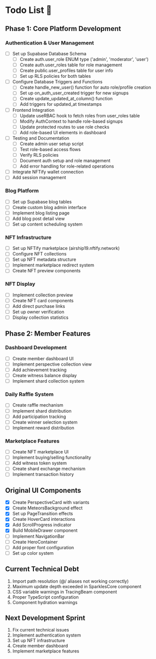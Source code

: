# Todo List 📝

## Phase 1: Core Platform Development

### Authentication & User Management
- [ ] Set up Supabase Database Schema
  - [ ] Create auth.user_role ENUM type ('admin', 'moderator', 'user')
  - [ ] Create auth.user_roles table for role management
  - [ ] Create public.user_profiles table for user info
  - [ ] Set up RLS policies for both tables

- [ ] Configure Database Triggers and Functions
  - [ ] Create handle_new_user() function for auto role/profile creation
  - [ ] Set up on_auth_user_created trigger for new signups
  - [ ] Create update_updated_at_column() function
  - [ ] Add triggers for updated_at timestamps

- [ ] Frontend Integration
  - [ ] Update useRBAC hook to fetch roles from user_roles table
  - [ ] Modify AuthContext to handle role-based signups
  - [ ] Update protected routes to use role checks
  - [ ] Add role-based UI elements in dashboard

- [ ] Testing and Documentation
  - [ ] Create admin user setup script
  - [ ] Test role-based access flows
  - [ ] Verify RLS policies
  - [ ] Document auth setup and role management
  - [ ] Add error handling for role-related operations

- [ ] Integrate NFTify wallet connection
- [ ] Add session management

### Blog Platform
- [ ] Set up Supabase blog tables
- [ ] Create custom blog admin interface
- [ ] Implement blog listing page
- [ ] Add blog post detail view
- [ ] Set up content scheduling system

### NFT Infrastructure
- [ ] Set up NFTify marketplace (airship19.nftify.network)
- [ ] Configure NFT collections
- [ ] Set up NFT metadata structure
- [ ] Implement marketplace redirect system
- [ ] Create NFT preview components

### NFT Display
- [ ] Implement collection preview
- [ ] Create NFT card components
- [ ] Add direct purchase links
- [ ] Set up owner verification
- [ ] Display collection statistics

## Phase 2: Member Features

### Dashboard Development
- [ ] Create member dashboard UI
- [ ] Implement perspective collection view
- [ ] Add achievement tracking
- [ ] Create witness balance display
- [ ] Implement shard collection system

### Daily Raffle System
- [ ] Create raffle mechanism
- [ ] Implement shard distribution
- [ ] Add participation tracking
- [ ] Create winner selection system
- [ ] Implement reward distribution

### Marketplace Features
- [ ] Create NFT marketplace UI
- [ ] Implement buying/selling functionality
- [ ] Add witness token system
- [ ] Create shard exchange mechanism
- [ ] Implement transaction history

## Original UI Components
- [x] Create PerspectiveCard with variants
- [x] Create MeteorsBackground effect
- [x] Set up PageTransition effects
- [x] Create HoverCard interactions
- [x] Add ScrollProgress indicator
- [x] Build MobileDrawer component
- [ ] Implement NavigationBar
- [ ] Create HeroContainer
- [ ] Add proper font configuration
- [ ] Set up color system

## Current Technical Debt
1. Import path resolution (@/ aliases not working correctly)
2. Maximum update depth exceeded in SparklesCore component
3. CSS variable warnings in TracingBeam component
4. Proper TypeScript configuration
5. Component hydration warnings

## Next Development Sprint
1. Fix current technical issues
2. Implement authentication system
3. Set up NFT infrastructure
4. Create member dashboard
5. Implement marketplace features
